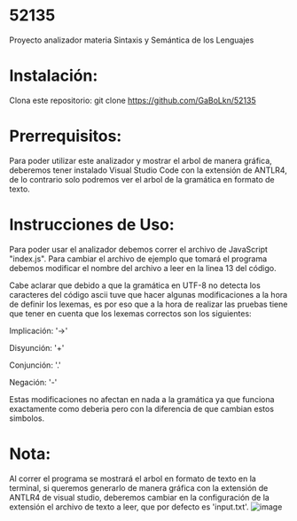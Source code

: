 # 52135
Proyecto analizador materia Sintaxis y Semántica de los Lenguajes

# Instalación:
Clona este repositorio: git clone https://github.com/GaBoLkn/52135

# Prerrequisitos:
Para poder utilizar este analizador y mostrar el arbol de manera gráfica, deberemos tener instalado Visual Studio Code con la extensión de ANTLR4, de lo contrario solo podremos ver el arbol de la gramática en formato de texto.

# Instrucciones de Uso:
Para poder usar el analizador debemos correr el archivo de JavaScript "index.js". Para cambiar el archivo de ejemplo que tomará el programa debemos modificar el nombre del archivo a leer en la linea 13 del código.

Cabe aclarar que debido a que la gramática en UTF-8 no detecta los caracteres del código ascii tuve que hacer algunas modificaciones a la hora de definir los lexemas, es por eso que a la hora de realizar las pruebas tiene que tener en cuenta que los lexemas correctos son los siguientes:

Implicación: '->'

Disyunción: '+'

Conjunción: '.'

Negación: '-'

Estas modificaciones no afectan en nada a la gramática ya que funciona exactamente como deberia pero con la diferencia de que cambian estos simbolos.

# Nota:
Al correr el programa se mostrará el arbol en formato de texto en la terminal, si queremos generarlo de manera gráfica con la extensión de ANTLR4 de visual studio, deberemos cambiar en la configuración de la extensión el archivo de texto a leer, que por defecto es 'input.txt'.
![image](https://github.com/user-attachments/assets/42007a19-1c4a-401b-bc82-aa6edbcc31a0)
